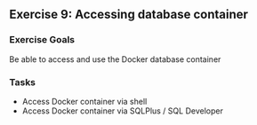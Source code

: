 ## Exercise 9: Accessing database container

### Exercise Goals

Be able to access and use the Docker database container

### Tasks

- Access Docker container via shell
- Access Docker container via SQLPlus / SQL Developer

<!-- Stuff between the <div class="notes"> will be rendered as pptx slide notes -->
<div class="no notes">


</div>
